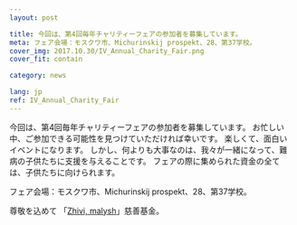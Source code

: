 ```yaml
---
layout: post

title: 今回は、第4回毎年チャリティーフェアの参加者を募集しています。
meta: フェア会場：モスクワ市、Michurinskij prospekt、28、第37学校。
cover_img: 2017.10.30/IV_Annual_Charity_Fair.png
cover_fit: contain

category: news

lang: jp
ref: IV_Annual_Charity_Fair
---
```


今回は、第4回毎年チャリティーフェアの参加者を募集しています。
お忙しい中、ご参加できる可能性を見つけていただければ幸いです。
楽しくて、面白いイベントになります。
しかし、何よりも大事なのは、我々が一緒になって、難病の子供たちに支援を与えることです。
フェアの際に集められた資金の全ては、子供たちに向けられます。

フェア会場：モスクワ市、Michurinskij prospekt、28、第37学校。

尊敬を込めて
「<a href="https://fondzhivimalysh.ru/" target="_blank">Zhivi, malysh</a>」慈善基金。
